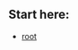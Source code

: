 ## Start here:

- [root]([https://github.com/Technische-Informatik-Ausarbeitungen/ETG](https://github.com/Technische-Informatik-Ausarbeitungen/.root.git))
